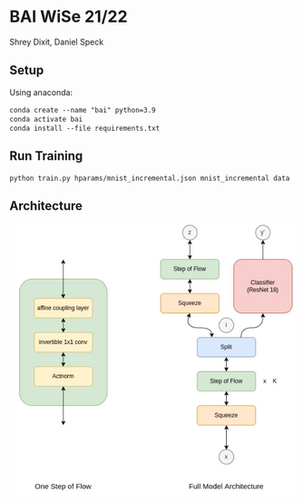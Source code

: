 # BAI WiSe 21/22

Shrey Dixit, Daniel Speck

## Setup

Using anaconda:

```
conda create --name "bai" python=3.9
conda activate bai
conda install --file requirements.txt
```

## Run Training

```
python train.py hparams/mnist_incremental.json mnist_incremental data
```

## Architecture

![architecture sketch](architecture.jpeg)